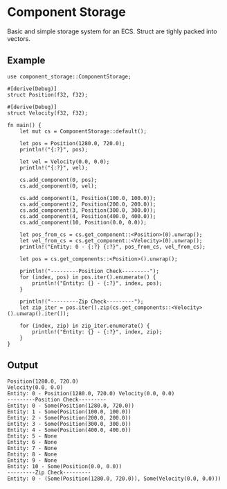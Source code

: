 Component Storage
=======

Basic and simple storage system for an ECS. Struct are tighly packed into vectors.

Example
-------
    use component_storage::ComponentStorage;

    #[derive(Debug)]
    struct Position(f32, f32);

    #[derive(Debug)]
    struct Velocity(f32, f32);

    fn main() {
        let mut cs = ComponentStorage::default();

        let pos = Position(1280.0, 720.0);
        println!("{:?}", pos);

        let vel = Velocity(0.0, 0.0);
        println!("{:?}", vel);

        cs.add_component(0, pos);
        cs.add_component(0, vel);

        cs.add_component(1, Position(100.0, 100.0));
        cs.add_component(2, Position(200.0, 200.0));
        cs.add_component(3, Position(300.0, 300.0));
        cs.add_component(4, Position(400.0, 400.0));
        cs.add_component(10, Position(0.0, 0.0));

        let pos_from_cs = cs.get_component::<Position>(0).unwrap();
        let vel_from_cs = cs.get_component::<Velocity>(0).unwrap();
        println!("Entity: 0 - {:?} {:?}", pos_from_cs, vel_from_cs);

        let pos = cs.get_components::<Position>().unwrap();

        println!("---------Position Check---------");
        for (index, pos) in pos.iter().enumerate() { 
            println!("Entity: {} - {:?}", index, pos);
        } 

        println!("---------Zip Check---------");
        let zip_iter = pos.iter().zip(cs.get_components::<Velocity>().unwrap().iter());

        for (index, zip) in zip_iter.enumerate() { 
            println!("Entity: {} - {:?}", index, zip);
        }
    }


Output
------
    Position(1280.0, 720.0)
    Velocity(0.0, 0.0)
    Entity: 0 - Position(1280.0, 720.0) Velocity(0.0, 0.0)
    ---------Position Check---------
    Entity: 0 - Some(Position(1280.0, 720.0))
    Entity: 1 - Some(Position(100.0, 100.0))
    Entity: 2 - Some(Position(200.0, 200.0))
    Entity: 3 - Some(Position(300.0, 300.0))
    Entity: 4 - Some(Position(400.0, 400.0))
    Entity: 5 - None
    Entity: 6 - None
    Entity: 7 - None
    Entity: 8 - None
    Entity: 9 - None
    Entity: 10 - Some(Position(0.0, 0.0))
    ---------Zip Check---------
    Entity: 0 - (Some(Position(1280.0, 720.0)), Some(Velocity(0.0, 0.0)))
